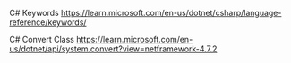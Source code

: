 C# Keywords
https://learn.microsoft.com/en-us/dotnet/csharp/language-reference/keywords/

C# Convert Class
https://learn.microsoft.com/en-us/dotnet/api/system.convert?view=netframework-4.7.2
